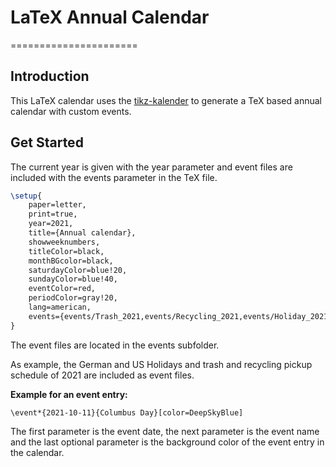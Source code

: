 # LaTeX Annual Calendar
======================

## Introduction

This LaTeX calendar uses the [tikz-kalender](https://www.ctan.org/pkg/tikz-kalender) to generate a TeX based annual calendar with custom events.

## Get Started

The current year is given with the year parameter and event files are included with the events parameter in the TeX file.

```latex
\setup{
	paper=letter,
	print=true,
	year=2021,
	title={Annual calendar},
	showweeknumbers,
	titleColor=black,
	monthBGcolor=black,
	saturdayColor=blue!20,
	sundayColor=blue!40,
	eventColor=red,
	periodColor=gray!20,
	lang=american,
	events={events/Trash_2021,events/Recycling_2021,events/Holiday_2021,events/German_holidays_2021}
}
```

The event files are located in the events subfolder.

As example, the German and US Holidays and trash and recycling pickup schedule of 2021 are included as event files.

**Example for an event entry:**

`\event*{2021-10-11}{Columbus Day}[color=DeepSkyBlue]`

The first parameter is the event date, the next parameter is the event name and the last optional parameter is the background color of the event entry in the calendar.
